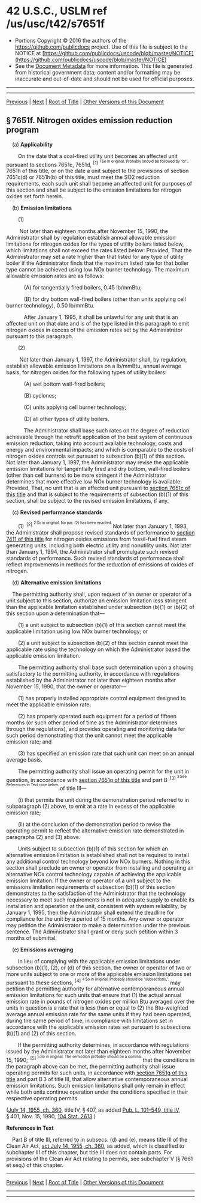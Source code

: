 ---
---

# 42 U.S.C., USLM ref /us/usc/t42/s7651f

* Portions Copyright © 2016 the authors of the https://github.com/publicdocs project.
  Use of this file is subject to the NOTICE at [https://github.com/publicdocs/uscode/blob/master/NOTICE](https://github.com/publicdocs/uscode/blob/master/NOTICE)
* See the [Document Metadata](././../../../../..//README.md) for more information.
  This file is generated from historical government data; content and/or formatting may be inaccurate and out-of-date and should not be used for official purposes.

----------
----------

[Previous](./../../../../..//us/usc/t42/ch85/schIV–A/m__us_usc_t42_s7651e.md) | [Next](./../../../../..//us/usc/t42/ch85/schIV–A/m__us_usc_t42_s7651g.md) | [Root of Title](./../../../../../) | [Other Versions of this Document](https://publicdocs.github.io/go/links?ns=uslm&ref=%2Fus%2Fusc%2Ft42%2Fs7651f)

## § 7651f. Nitrogen oxides emission reduction program

    (a) __Applicability__ 

        On the date that a coal-fired utility unit becomes an affected unit pursuant to sections 7651c, 7651d, <sup>\[1\]</sup>  <sup><sup> 1 So in original. Probably should be followed by “or”. </sup></sup>  7651h of this title, or on the date a unit subject to the provisions of section 7651c(d) or 7651h(b) of this title, must meet the SO2 reduction requirements, each such unit shall become an affected unit for purposes of this section and shall be subject to the emission limitations for nitrogen oxides set forth herein.

    (b) __Emission limitations__ 

        (1)

         Not later than eighteen months after November 15, 1990, the Administrator shall by regulation establish annual allowable emission limitations for nitrogen oxides for the types of utility boilers listed below, which limitations shall not exceed the rates listed below: Provided, That the Administrator may set a rate higher than that listed for any type of utility boiler if the Administrator finds that the maximum listed rate for that boiler type cannot be achieved using low NOx burner technology. The maximum allowable emission rates are as follows:

            (A) for tangentially fired boilers, 0.45 lb/mmBtu;

            (B) for dry bottom wall-fired boilers (other than units applying cell burner technology), 0.50 lb/mmBtu.

            After January 1, 1995, it shall be unlawful for any unit that is an affected unit on that date and is of the type listed in this paragraph to emit nitrogen oxides in excess of the emission rates set by the Administrator pursuant to this paragraph.

        (2)

         Not later than January 1, 1997, the Administrator shall, by regulation, establish allowable emission limitations on a lb/mmBtu, annual average basis, for nitrogen oxides for the following types of utility boilers:

            (A) wet bottom wall-fired boilers;

            (B) cyclones;

            (C) units applying cell burner technology;

            (D) all other types of utility boilers.

            The Administrator shall base such rates on the degree of reduction achievable through the retrofit application of the best system of continuous emission reduction, taking into account available technology, costs and energy and environmental impacts; and which is comparable to the costs of nitrogen oxides controls set pursuant to subsection (b)(1) of this section. Not later than January 1, 1997, the Administrator may revise the applicable emission limitations for tangentially fired and dry bottom, wall-fired boilers (other than cell burners) to be more stringent if the Administrator determines that more effective low NOx burner technology is available: Provided, That, no unit that is an affected unit pursuant to [section 7651c of this title][/us/usc/t42/s7651c] and that is subject to the requirements of subsection (b)(1) of this section, shall be subject to the revised emission limitations, if any.

    (c) __Revised performance standards__ 

        (1)  <sup>\[2\]</sup>  <sup><sup> 2 So in original. No par. (2) has been enacted. </sup></sup>  Not later than January 1, 1993, the Administrator shall propose revised standards of performance to [section 7411 of this title][/us/usc/t42/s7411] for nitrogen oxides emissions from fossil-fuel fired steam generating units, including both electric utility and nonutility units. Not later than January 1, 1994, the Administrator shall promulgate such revised standards of performance. Such revised standards of performance shall reflect improvements in methods for the reduction of emissions of oxides of nitrogen.

    (d) __Alternative emission limitations__ 

    The permitting authority shall, upon request of an owner or operator of a unit subject to this section, authorize an emission limitation less stringent than the applicable limitation established under subsection (b)(1) or (b)(2) of this section upon a determination that—

        (1) a unit subject to subsection (b)(1) of this section cannot meet the applicable limitation using low NOx burner technology; or

        (2) a unit subject to subsection (b)(2) of this section cannot meet the applicable rate using the technology on which the Administrator based the applicable emission limitation.

        The permitting authority shall base such determination upon a showing satisfactory to the permitting authority, in accordance with regulations established by the Administrator not later than eighteen months after November 15, 1990, that the owner or operator—

        (1) has properly installed appropriate control equipment designed to meet the applicable emission rate;

        (2) has properly operated such equipment for a period of fifteen months (or such other period of time as the Administrator determines through the regulations), and provides operating and monitoring data for such period demonstrating that the unit cannot meet the applicable emission rate; and

        (3) has specified an emission rate that such unit can meet on an annual average basis.

        The permitting authority shall issue an operating permit for the unit in question, in accordance with [section 7651g of this title][/us/usc/t42/s7651g] and part B  <sup>\[3\]</sup>  <sup><sup> 3 See References in Text note below. </sup></sup>  of title III—

        (i) that permits the unit during the demonstration period referred to in subparagraph (2) above, to emit at a rate in excess of the applicable emission rate;

        (ii) at the conclusion of the demonstration period to revise the operating permit to reflect the alternative emission rate demonstrated in paragraphs (2) and (3) above.

        Units subject to subsection (b)(1) of this section for which an alternative emission limitation is established shall not be required to install any additional control technology beyond low NOx burners. Nothing in this section shall preclude an owner or operator from installing and operating an alternative NOx control technology capable of achieving the applicable emission limitation. If the owner or operator of a unit subject to the emissions limitation requirements of subsection (b)(1) of this section demonstrates to the satisfaction of the Administrator that the technology necessary to meet such requirements is not in adequate supply to enable its installation and operation at the unit, consistent with system reliability, by January 1, 1995, then the Administrator shall extend the deadline for compliance for the unit by a period of 15 months. Any owner or operator may petition the Administrator to make a determination under the previous sentence. The Administrator shall grant or deny such petition within 3 months of submittal.

    (e) __Emissions averaging__ 

        In lieu of complying with the applicable emission limitations under subsection (b)(1), (2), or (d) of this section, the owner or operator of two or more units subject to one or more of the applicable emission limitations set pursuant to these sections, <sup>\[4\]</sup>  <sup><sup> 4 So in original. Probably should be “subsections,”. </sup></sup>  may petition the permitting authority for alternative contemporaneous annual emission limitations for such units that ensure that (1) the actual annual emission rate in pounds of nitrogen oxides per million Btu averaged over the units in question is a rate that is less than or equal to (2) the Btu-weighted average annual emission rate for the same units if they had been operated, during the same period of time, in compliance with limitations set in accordance with the applicable emission rates set pursuant to subsections (b)(1) and (2) of this section.

        If the permitting authority determines, in accordance with regulations issued by the Administrator not later than eighteen months after November 15, 1990;  <sup>\[5\]</sup>  <sup><sup> 5 So in original. The semicolon probably should be a comma. </sup></sup>  that the conditions in the paragraph above can be met, the permitting authority shall issue operating permits for such units, in accordance with [section 7651g of this title][/us/usc/t42/s7651g] and part B 3 of title III, that allow alternative contemporaneous annual emission limitations. Such emission limitations shall only remain in effect while both units continue operation under the conditions specified in their respective operating permits.

([July 14, 1955, ch. 360][/us/act/1955-07-14/ch360], title IV, § 407, as added [Pub. L. 101–549, title IV][/us/pl/101/549/tIV], § 401, Nov. 15, 1990, [104 Stat. 2613][/us/stat/104/2613].)

 __References in Text__ 

    Part B of title III, referred to in subsecs. (d) and (e), means title III of the Clean Air Act, [act July 14, 1955, ch. 360][/us/act/1955-07-14/ch360], as added, which is classified to subchapter III of this chapter, but title III does not contain parts. For provisions of the Clean Air Act relating to permits, see subchapter V (§ 7661 et seq.) of this chapter.

----------

[Previous](./../../../../..//us/usc/t42/ch85/schIV–A/m__us_usc_t42_s7651e.md) | [Next](./../../../../..//us/usc/t42/ch85/schIV–A/m__us_usc_t42_s7651g.md) | [Root of Title](./../../../../../) | [Other Versions of this Document](https://publicdocs.github.io/go/links?ns=uslm&ref=%2Fus%2Fusc%2Ft42%2Fs7651f)

----------
----------

[/us/usc/t42/s7651c]: https://publicdocs.github.io/go/links?ns=uslm&ref=%2Fus%2Fusc%2Ft42%2Fs7651c
[/us/usc/t42/s7411]: https://publicdocs.github.io/go/links?ns=uslm&ref=%2Fus%2Fusc%2Ft42%2Fs7411
[/us/usc/t42/s7651g]: https://publicdocs.github.io/go/links?ns=uslm&ref=%2Fus%2Fusc%2Ft42%2Fs7651g
[/us/usc/t42/s7651g]: https://publicdocs.github.io/go/links?ns=uslm&ref=%2Fus%2Fusc%2Ft42%2Fs7651g
[/us/act/1955-07-14/ch360]: https://publicdocs.github.io/go/links?ns=uslm&ref=%2Fus%2Fact%2F1955-07-14%2Fch360
[/us/pl/101/549/tIV]: https://publicdocs.github.io/go/links?ns=uslm&ref=%2Fus%2Fpl%2F101%2F549%2FtIV
[/us/stat/104/2613]: https://publicdocs.github.io/go/links?ns=uslm&ref=%2Fus%2Fstat%2F104%2F2613
[/us/act/1955-07-14/ch360]: https://publicdocs.github.io/go/links?ns=uslm&ref=%2Fus%2Fact%2F1955-07-14%2Fch360


